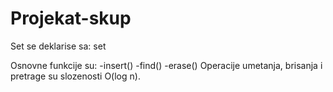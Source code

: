 # Projekat-skup

Set se deklarise sa: set<Tip podataka>

Osnovne funkcije su:
-insert()
-find()
-erase()
Operacije umetanja, brisanja i pretrage su slozenosti O(log⁡ n).
